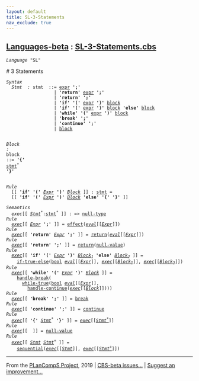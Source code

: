 ```yaml
---
layout: default
title: SL-3-Statements
nav_exclude: true
---
```


[Languages-beta] : [SL-3-Statements.cbs]
-----------------------------

<div class="highlighter-rouge"><pre class="highlight"><code><i class="keyword">Language</i> <span id="Language_SL">"SL"</span></code></pre></div>
# <span id="SectionNumber_3">3</span> Statements

<div class="highlighter-rouge"><pre class="highlight"><code><i class="keyword">Syntax</i>
  <i class="keyword"></i><i class="var"><i class="var"><span id="VariableStem_Stmt">Stmt</span></i>  :</i> <span class="syn-name"><span id="SyntaxName_stmt">stmt</span></span>  ::= <span class="syn-name"><a href="../SL-2-Expressions/index.html#SyntaxName_expr">expr</a></span> <b class="atom">';'</b>
                  | <b class="atom">'return'</b> <span class="syn-name"><a href="../SL-2-Expressions/index.html#SyntaxName_expr">expr</a></span> <b class="atom">';'</b>
                  | <b class="atom">'return'</b> <b class="atom">';'</b>
                  | <b class="atom">'if'</b> <b class="atom">'('</b> <span class="syn-name"><a href="../SL-2-Expressions/index.html#SyntaxName_expr">expr</a></span> <b class="atom">')'</b> <span class="syn-name"><a href="#SyntaxName_block">block</a></span>
                  | <b class="atom">'if'</b> <b class="atom">'('</b> <span class="syn-name"><a href="../SL-2-Expressions/index.html#SyntaxName_expr">expr</a></span> <b class="atom">')'</b> <span class="syn-name"><a href="#SyntaxName_block">block</a></span> <b class="atom">'else'</b> <span class="syn-name"><a href="#SyntaxName_block">block</a></span>  
                  | <b class="atom">'while'</b> <b class="atom">'('</b> <span class="syn-name"><a href="../SL-2-Expressions/index.html#SyntaxName_expr">expr</a></span> <b class="atom">')'</b> <span class="syn-name"><a href="#SyntaxName_block">block</a></span>
                  | <b class="atom">'break'</b> <b class="atom">';'</b>
                  | <b class="atom">'continue'</b> <b class="atom">';'</b>
                  | <span class="syn-name"><a href="#SyntaxName_block">block</a></span>

  <i class="keyword"></i><i class="var"><i class="var"><span id="VariableStem_Block">Block</span></i> :</i> <span class="syn-name"><span id="SyntaxName_block">block</span></span> ::= <b class="atom">'{'</b> <span class="syn-name"><a href="#SyntaxName_stmt">stmt</a></span><sup class="sup">*</sup> <b class="atom">'}'</b></code></pre></div>


<div class="highlighter-rouge"><pre class="highlight"><code><i class="keyword">Rule</i>
  [[ <b class="atom">'if'</b> <b class="atom">'('</b> <span id="Variable132_Expr"><i class="var"><a href="../SL-2-Expressions/index.html#VariableStem_Expr">Expr</a></i></span> <b class="atom">')'</b> <span id="Variable139_Block"><i class="var"><a href="#VariableStem_Block">Block</a></i></span> ]] : <span class="syn-name"><a href="#SyntaxName_stmt">stmt</a></span> = 
  [[ <b class="atom">'if'</b> <b class="atom">'('</b> <a href="#Variable132_Expr"><i class="var">Expr</i></a> <b class="atom">')'</b> <a href="#Variable139_Block"><i class="var">Block</i></a> <b class="atom">'else'</b> <b class="atom">'{'</b> <b class="atom">'}'</b> ]]</code></pre></div>

<div class="highlighter-rouge"><pre class="highlight"><code><i class="keyword">Semantics</i>
  <i class="sem-name"><span id="SemanticsName_exec">exec</span></i>[[ <span id="Variable191_Stmt*"><i class="var"><a href="#VariableStem_Stmt">Stmt</a><sup class="sup">*</sup></i></span>:<span class="syn-name"><a href="#SyntaxName_stmt">stmt</a></span><sup class="sup">*</sup> ]] : => <span class="name"><a href="../../../../../Funcons-beta/Values/Primitive/Null/index.html#Name_null-type">null-type</a></span>
<i class="keyword">Rule</i>
  <i class="sem-name"><a href="#SemanticsName_exec">exec</a></i>[[ <span id="Variable207_Expr"><i class="var"><a href="../SL-2-Expressions/index.html#VariableStem_Expr">Expr</a></i></span> <b class="atom">';'</b> ]] = <span class="name"><a href="../../../../../Funcons-beta/Computations/Normal/Flowing/index.html#Name_effect">effect</a></span>(<i class="sem-name"><a href="../SL-2-Expressions/index.html#SemanticsName_eval">eval</a></i>[[<a href="#Variable207_Expr"><i class="var">Expr</i></a>]])
<i class="keyword">Rule</i>
  <i class="sem-name"><a href="#SemanticsName_exec">exec</a></i>[[ <b class="atom">'return'</b> <span id="Variable248_Expr"><i class="var"><a href="../SL-2-Expressions/index.html#VariableStem_Expr">Expr</a></i></span> <b class="atom">';'</b> ]] = <span class="name"><a href="../../../../../Funcons-beta/Computations/Abnormal/Returning/index.html#Name_return">return</a></span>(<i class="sem-name"><a href="../SL-2-Expressions/index.html#SemanticsName_eval">eval</a></i>[[<a href="#Variable248_Expr"><i class="var">Expr</i></a>]])
<i class="keyword">Rule</i>
  <i class="sem-name"><a href="#SemanticsName_exec">exec</a></i>[[ <b class="atom">'return'</b> <b class="atom">';'</b> ]] = <span class="name"><a href="../../../../../Funcons-beta/Computations/Abnormal/Returning/index.html#Name_return">return</a></span>(<span class="name"><a href="../../../../../Funcons-beta/Values/Primitive/Null/index.html#Name_null-value">null-value</a></span>)
<i class="keyword">Rule</i>
  <i class="sem-name"><a href="#SemanticsName_exec">exec</a></i>[[ <b class="atom">'if'</b> <b class="atom">'('</b> <span id="Variable318_Expr"><i class="var"><a href="../SL-2-Expressions/index.html#VariableStem_Expr">Expr</a></i></span> <b class="atom">')'</b> <span id="Variable326_Block1"><i class="var"><a href="#VariableStem_Block">Block</a><sub class="sub">1</sub></i></span> <b class="atom">'else'</b> <span id="Variable334_Block2"><i class="var"><a href="#VariableStem_Block">Block</a><sub class="sub">2</sub></i></span> ]] = 
    <span class="name"><a href="../../../../../Funcons-beta/Computations/Normal/Flowing/index.html#Name_if-true-else">if-true-else</a></span>(<span class="name"><a href="../SL-Funcons/index.html#Name_bool">bool</a></span> <i class="sem-name"><a href="../SL-2-Expressions/index.html#SemanticsName_eval">eval</a></i>[[<a href="#Variable318_Expr"><i class="var">Expr</i></a>]], <i class="sem-name"><a href="#SemanticsName_exec">exec</a></i>[[<a href="#Variable326_Block1"><i class="var">Block<sub class="sub">1</sub></i></a>]], <i class="sem-name"><a href="#SemanticsName_exec">exec</a></i>[[<a href="#Variable334_Block2"><i class="var">Block<sub class="sub">2</sub></i></a>]])
<i class="keyword">Rule</i>
  <i class="sem-name"><a href="#SemanticsName_exec">exec</a></i>[[ <b class="atom">'while'</b> <b class="atom">'('</b> <span id="Variable410_Expr"><i class="var"><a href="../SL-2-Expressions/index.html#VariableStem_Expr">Expr</a></i></span> <b class="atom">')'</b> <span id="Variable417_Block"><i class="var"><a href="#VariableStem_Block">Block</a></i></span> ]] = 
    <span class="name"><a href="../../../../../Funcons-beta/Computations/Abnormal/Breaking/index.html#Name_handle-break">handle-break</a></span>(
      <span class="name"><a href="../../../../../Funcons-beta/Computations/Normal/Flowing/index.html#Name_while-true">while-true</a></span>(<span class="name"><a href="../SL-Funcons/index.html#Name_bool">bool</a></span> <i class="sem-name"><a href="../SL-2-Expressions/index.html#SemanticsName_eval">eval</a></i>[[<a href="#Variable410_Expr"><i class="var">Expr</i></a>]], 
        <span class="name"><a href="../../../../../Funcons-beta/Computations/Abnormal/Continuing/index.html#Name_handle-continue">handle-continue</a></span>(<i class="sem-name"><a href="#SemanticsName_exec">exec</a></i>[[<a href="#Variable417_Block"><i class="var">Block</i></a>]])))
<i class="keyword">Rule</i>
  <i class="sem-name"><a href="#SemanticsName_exec">exec</a></i>[[ <b class="atom">'break'</b> <b class="atom">';'</b> ]] = <span class="name"><a href="../../../../../Funcons-beta/Computations/Abnormal/Breaking/index.html#Name_break">break</a></span>
<i class="keyword">Rule</i>
  <i class="sem-name"><a href="#SemanticsName_exec">exec</a></i>[[ <b class="atom">'continue'</b> <b class="atom">';'</b> ]] = <span class="name"><a href="../../../../../Funcons-beta/Computations/Abnormal/Continuing/index.html#Name_continue">continue</a></span>
<i class="keyword">Rule</i>
  <i class="sem-name"><a href="#SemanticsName_exec">exec</a></i>[[ <b class="atom">'{'</b> <span id="Variable527_Stmt*"><i class="var"><a href="#VariableStem_Stmt">Stmt</a><sup class="sup">*</sup></i></span> <b class="atom">'}'</b> ]] = <i class="sem-name"><a href="#SemanticsName_exec">exec</a></i>[[<a href="#Variable527_Stmt*"><i class="var">Stmt<sup class="sup">*</sup></i></a>]]
<i class="keyword">Rule</i>
  <i class="sem-name"><a href="#SemanticsName_exec">exec</a></i>[[  ]] = <span class="name"><a href="../../../../../Funcons-beta/Values/Primitive/Null/index.html#Name_null-value">null-value</a></span>
<i class="keyword">Rule</i>
  <i class="sem-name"><a href="#SemanticsName_exec">exec</a></i>[[ <span id="Variable574_Stmt"><i class="var"><a href="#VariableStem_Stmt">Stmt</a></i></span> <span id="Variable580_Stmt+"><i class="var"><a href="#VariableStem_Stmt">Stmt</a><sup class="sup">+</sup></i></span> ]] = 
    <span class="name"><a href="../../../../../Funcons-beta/Computations/Normal/Flowing/index.html#Name_sequential">sequential</a></span>(<i class="sem-name"><a href="#SemanticsName_exec">exec</a></i>[[<a href="#Variable574_Stmt"><i class="var">Stmt</i></a>]], <i class="sem-name"><a href="#SemanticsName_exec">exec</a></i>[[<a href="#Variable580_Stmt+"><i class="var">Stmt<sup class="sup">+</sup></i></a>]])</code></pre></div>

  

____

From the [PLanCompS Project], 2019 | [CBS-beta issues...] | [Suggest an improvement...]

[SL-3-Statements.cbs]: SL-3-Statements.cbs 
  "CBS SOURCE FILE"
[Funcons-beta]: /CBS-beta/docs/Funcons-beta
 "FUNCONS-BETA"
[Unstable-Funcons-beta]: /CBS-beta/docs/Unstable-Funcons-beta
  "UNSTABLE-FUNCONS-BETA"
[Languages-beta]: /CBS-beta/docs/Languages-beta
  "LANGUAGES-BETA"
[Unstable-Languages-beta]: /CBS-beta/docs/Unstable-Languages-beta
  "UNSTABLE-LANGUAGES-BETA"
[CBS-beta]: /CBS-beta "CBS-BETA"
[PLanCompS Project]: http://plancomps.org
  "PROGRAMMING LANGUAGE COMPONENTS AND SPECIFICATIONS PROJECT HOME PAGE"
[CBS-beta issues...]: https://github.com/plancomps/plancomps.github.io/issues
  "CBS-BETA ISSUE REPORTS ON GITHUB"
[Suggest an improvement...]: mailto:plancomps@gmail.com?Subject=CBS-beta%20-%20comment&Body=Re%3A%20CBS-beta%20specification%20at%20SL/SL-3-Statements/SL-3-Statements.cbs%0A%0AComment/Query/Issue/Suggestion%3A%0A%0A%0ASignature%3A%0A 
  "GENERATE AN EMAIL TEMPLATE"
